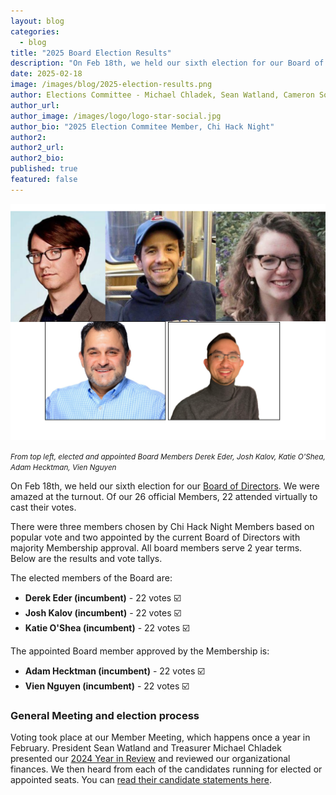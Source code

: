 ```yaml
---
layout: blog
categories: 
  - blog
title: "2025 Board Election Results"
description: "On Feb 18th, we held our sixth election for our Board of Directors. Congrats to our elected and appointed Board Members Derek Eder, Katie O'Shea, Josh Kalov, Adam Hecktman, and Vien Nguyen!"
date: 2025-02-18
image: /images/blog/2025-election-results.png
author: Elections Committee - Michael Chladek, Sean Watland, Cameron Sow, Viktor Köves"
author_url: 
author_image: /images/logo/logo-star-social.jpg
author_bio: "2025 Election Commitee Member, Chi Hack Night"
author2: 
author2_url:
author2_bio:
published: true
featured: false
---
```


<p class="text-center"><img src="/images/blog/2025-election-results.png" alt="From top left, elected and appointed Board Members Derek Eder, Josh Kalov, Katie O'Shea, Adam Hecktman, Vien Nguyen" class='img-responsive'/><br />

<small><em>From top left, elected and appointed Board Members Derek Eder, Josh Kalov, Katie O'Shea, Adam Hecktman, Vien Nguyen</em></small>
</p>

On Feb 18th, we held our sixth election for our [Board of Directors](https://chihacknight.org/board-of-directors.html). We were amazed at the turnout. Of our 26 official Members, 22 attended virtually to cast their votes.

There were three members chosen by Chi Hack Night Members based on popular vote and two appointed by the current Board of Directors with majority Membership approval. All board members serve 2 year terms. Below are the results and vote tallys. 

The elected members of the Board are:

* **Derek Eder (incumbent)** - 22 votes ☑️ 
* **Josh Kalov (incumbent)** - 22 votes ☑️ 
* **Katie O'Shea (incumbent)** - 22 votes ☑️ 


The appointed Board member approved by the Membership is: 

* **Adam Hecktman (incumbent)** - 22 votes ☑️ 
* **Vien Nguyen (incumbent)** - 22 votes ☑️ 


### General Meeting and election process
Voting took place at our Member Meeting, which happens once a year in February. President Sean Watland and Treasurer Michael Chladek presented our [2024 Year in Review](https://chihacknight.org/blog/2025/02/16/2024-year-in-review) and reviewed our organizational finances. We then heard from each of the candidates running for elected or appointed seats. You can [read their candidate statements here](https://docs.google.com/document/d/1RhDpKC6KhIkySLsU4JZlmhHm6yXvwCqcYWXTweEOo4M/edit?tab=t.0#heading=h.g0wx1a77hdyh).